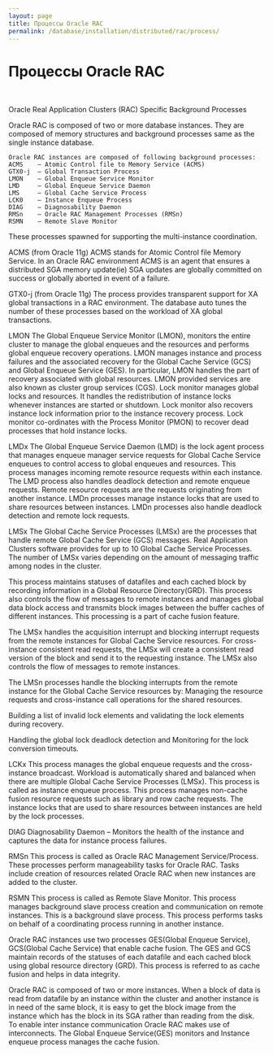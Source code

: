 ```yaml
---
layout: page
title: Процессы Oracle RAC
permalink: /database/installation/distributed/rac/process/
---
```



# Процессы Oracle RAC

<br/>


Oracle Real Application Clusters (RAC) Specific Background Processes

Oracle RAC is composed of two or more database instances. They are composed of memory structures and background processes same as the single instance database.


    Oracle RAC instances are composed of following background processes:
    ACMS    — Atomic Control file to Memory Service (ACMS)
    GTX0-j  — Global Transaction Process
    LMON    — Global Enqueue Service Monitor
    LMD     — Global Enqueue Service Daemon
    LMS     — Global Cache Service Process
    LCK0    — Instance Enqueue Process
    DIAG    — Diagnosability Daemon
    RMSn    — Oracle RAC Management Processes (RMSn)
    RSMN    — Remote Slave Monitor


These processes spawned for supporting the multi-instance coordination.


ACMS (from Oracle 11g)
ACMS stands for Atomic Control file Memory Service. In an Oracle RAC environment ACMS is an agent that ensures a distributed SGA memory update(ie) SGA updates are globally committed on success or globally aborted in event of a failure.

GTX0-j  (from Oracle 11g)
The process provides transparent support for XA global transactions in a RAC environment. The database auto tunes the number of these processes based on the workload of XA global transactions.


LMON
The Global Enqueue Service Monitor (LMON), monitors the entire cluster to manage the global enqueues and the resources and performs global enqueue recovery operations. LMON manages instance and process failures and the associated recovery for the Global Cache Service (GCS) and Global Enqueue Service (GES). In particular, LMON handles the part of recovery associated with global resources. LMON provided services are also known as cluster group services (CGS). Lock monitor manages global locks and resources. It handles the redistribution of instance locks whenever instances are started or shutdown. Lock monitor also recovers instance lock information prior to the instance recovery process. Lock monitor co-ordinates with the Process Monitor (PMON) to recover dead processes that hold instance locks.


LMDx
The Global Enqueue Service Daemon (LMD) is the lock agent process that manages enqueue manager service requests for Global Cache Service enqueues to control access to global enqueues and resources. This process manages incoming remote resource requests within each instance. The LMD process also handles deadlock detection and remote enqueue requests. Remote resource requests are the requests originating from another instance. LMDn processes manage instance locks that are used to share resources between instances. LMDn processes also handle deadlock detection and remote lock requests.


LMSx
The Global Cache Service Processes (LMSx) are the processes that handle remote Global Cache Service (GCS) messages. Real Application Clusters software provides for up to 10 Global Cache Service Processes. The number of LMSx varies depending on the amount of messaging traffic among nodes in the cluster.

This process maintains statuses of datafiles and each cached block by recording information in a Global Resource Directory(GRD). This process also controls the flow of messages to remote instances and manages global data block access and transmits block images between the buffer caches of different instances. This processing is a part of cache fusion feature.

The LMSx handles the acquisition interrupt and blocking interrupt requests from the remote instances for Global Cache Service resources. For cross-instance consistent read requests, the LMSx will create a consistent read version of the block and send it to the requesting instance. The LMSx also controls the flow of messages to remote instances.

The LMSn processes handle the blocking interrupts from the remote instance for the Global Cache Service resources by:
Managing the resource requests and cross-instance call operations for the shared resources.

Building a list of invalid lock elements and validating the lock elements during recovery.

Handling the global lock deadlock detection and Monitoring for the lock conversion timeouts.


LCKx
This process manages the global enqueue requests and the cross-instance broadcast. Workload is automatically shared and balanced when there are multiple Global Cache Service Processes (LMSx). This process is called as instance enqueue process. This process manages non-cache fusion resource requests such as library and row cache requests. The instance locks that are used to share resources between instances are held by the lock processes.


DIAG
Diagnosability Daemon – Monitors the health of the instance and captures the data for instance process failures.


RMSn
This process is called as Oracle RAC Management Service/Process. These processes perform manageability tasks for Oracle RAC. Tasks include creation of resources related Oracle RAC when new instances are added to the cluster.

RSMN
This process is called as Remote Slave Monitor. This process manages background slave process creation and communication on remote instances. This is a background slave process. This process performs tasks on behalf of a coordinating process running in another instance.


Oracle RAC instances use two processes GES(Global Enqueue Service), GCS(Global Cache Service) that enable cache fusion. The GES and GCS maintain records of the statuses of each datafile and each cached block using global resource directory (GRD). This process is referred to as cache fusion and helps in data integrity.

Oracle RAC is composed of two or more instances. When a block of data is read from datafile by an instance within the cluster and another instance is in need of the same block, it is easy to get the block image from the instance which has the block in its SGA rather than reading from the disk. To enable inter instance communication Oracle RAC makes use of interconnects. The Global Enqueue Service(GES) monitors and Instance enqueue process manages the cache fusion.
